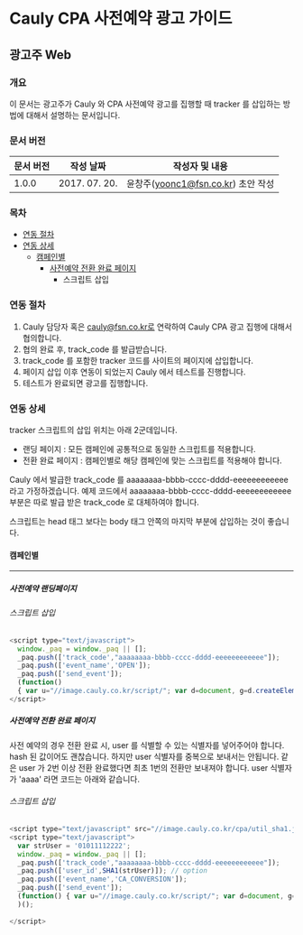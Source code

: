 Cauly CPA 사전예약 광고 가이드
=========================
광고주 Web
--------------------------
### 개요
이 문서는 광고주가 Cauly 와 CPA 사전예약 광고를 집행할 때 tracker 를 삽입하는 방법에 대해서 설명하는 문서입니다.

### 문서 버전 
| 문서 버전 | 작성 날짜 | 작성자 및 내용|
 --- | --- | --- 
| 1.0.0 | 2017. 07. 20. | 윤창주(yoonc1@fsn.co.kr) 초안 작성|


### 목차
- [연동 절차](#연동-절차)
- [연동 상세](#연동-상세)
  - [캠페인별](#캠페인별)   
      - [사전예약 전환 완료 페이지](#사전예약-전환-완료-페이지)   
        - 스크립트 삽입   
 

### 연동 절차
1. Cauly 담당자 혹은 cauly@fsn.co.kr로 연락하여 Cauly CPA 광고 집행에 대해서 협의합니다.
1. 협의 완료 후, track_code 를 발급받습니다.
1. track_code 를 포함한 tracker 코드를 사이트의 페이지에 삽입합니다.
1. 페이지 삽입 이후 연동이 되었는지 Cauly 에서 테스트를 진행합니다.
1. 테스트가 완료되면 광고를 집행합니다.


### 연동 상세
tracker 스크립트의 삽입 위치는 아래 2군데입니다.
- 랜딩 페이지 : 모든 캠페인에 공통적으로 동일한 스크립트를 적용합니다.
- 전환 완료 페이지 : 캠페인별로 해당 캠페인에 맞는 스크립트를 적용해야 합니다.

Cauly 에서 발급한 track_code 를 aaaaaaaa-bbbb-cccc-dddd-eeeeeeeeeeee 라고 가정하겠습니다.
예제 코드에서 aaaaaaaa-bbbb-cccc-dddd-eeeeeeeeeeee 부분은 따로 발급 받은 track_code 로 대체하여야 합니다.

스크립트는 head 태그 보다는 body 태그 안쪽의 마지막 부분에 삽입하는 것이 좋습니다.

#### 캠페인별
- - -


##### 사전예약 랜딩페이지 

###### 스크립트 삽입
```javascript
<script type="text/javascript">
  window._paq = window._paq || [];
  _paq.push(['track_code',"aaaaaaaa-bbbb-cccc-dddd-eeeeeeeeeeee"]);
  _paq.push(['event_name','OPEN']);
  _paq.push(['send_event']);
  (function()
  { var u="//image.cauly.co.kr/script/"; var d=document, g=d.createElement('script'), s=d.getElementsByTagName('script')[0]; g.type='text/javascript'; g.async=true; g.defer=true; g.src=u+'caulytracker_async.js'; s.parentNode.insertBefore(g,s); })();
</script>
```
##### 사전예약 전환 완료 페이지
사전 예약의 경우 전환 완료 시, user 를 식별할 수 있는 식별자를 넣어주어야 합니다. hash 된 값이어도 괜찮습니다. 하지만 user 식별자를 중복으로 보내서는 안됩니다. 같은 user 가 2번 이상 전환 완료했다면 최초 1번의 전환만 보내져야 합니다.
user 식별자가 'aaaa' 라면 코드는 아래와 같습니다.
###### 스크립트 삽입
```javascript
<script type="text/javascript" src="//image.cauly.co.kr/cpa/util_sha1.js" ></script>
<script type="text/javascript">
  var strUser = '01011112222';      
  window._paq = window._paq || [];
  _paq.push(['track_code',"aaaaaaaa-bbbb-cccc-dddd-eeeeeeeeeeee"]);
  _paq.push(['user_id',SHA1(strUser)]); // option
  _paq.push(['event_name','CA_CONVERSION']);
  _paq.push(['send_event']);
  (function() { var u="//image.cauly.co.kr/script/"; var d=document, g=d.createElement('script'), s=d.getElementsByTagName('script')[0]; g.type='text/javascript'; g.async=true; g.defer=true; g.src=u+'caulytracker_async.js'; s.parentNode.insertBefore(g,s); }
  )();
        
</script>
```
